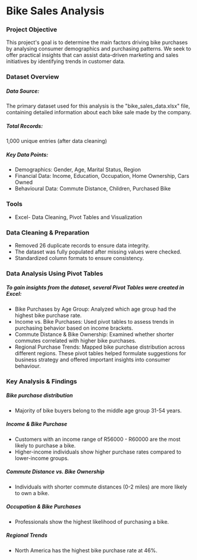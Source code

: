 # Bike Sales Analysis

### Project Objective
This project's goal is to determine the main factors driving bike purchases by analysing consumer demographics and purchasing patterns.  We seek to offer practical insights that can assist data-driven marketing and sales initiatives by identifying trends in customer data.

### Dataset Overview
##### Data Source: 
The primary dataset used for this analysis is the    "bike_sales_data.xlsx" file, containing detailed information about each bike sale made by the company.
##### Total Records:
1,000 unique entries (after data cleaning)
##### Key Data Points:
- Demographics: Gender, Age, Marital Status, Region
- Financial Data: Income, Education, Occupation, Home Ownership, Cars Owned
- Behavioural Data: Commute Distance, Children, Purchased Bike

### Tools
- Excel- Data Cleaning, Pivot Tables and Visualization

### Data Cleaning & Preparation
- Removed 26 duplicate records to ensure data integrity.
- The dataset was fully populated after missing values were checked.
- Standardized column formats to ensure consistency.

### Data Analysis Using Pivot Tables
##### To gain insights from the dataset, several Pivot Tables were created in Excel:
- Bike Purchases by Age Group: Analyzed which age group had the highest bike purchase rate.
- Income vs. Bike Purchases: Used pivot tables to assess trends in purchasing behavior based on income brackets.
- Commute Distance & Bike Ownership: Examined whether shorter commutes correlated with higher bike purchases.
- Regional Purchase Trends: Mapped bike purchase distribution across different regions.
These pivot tables helped formulate suggestions for business strategy and offered important insights into consumer behaviour.

### Key Analysis & Findings
##### Bike purchase distribution
- Majority of bike buyers belong to the middle age group 31-54 years.
##### Income & Bike Purchase
- Customers with an income range of R56000 - R60000 are the most likely to purchase a bike.
- Higher-income individuals show higher purchase rates compared to lower-income groups.
##### Commute Distance vs. Bike Ownership
- Individuals with shorter commute distances (0-2 miles) are more likely to own a bike.
##### Occupation & Bike Purchases
- Professionals show the highest likelihood of purchasing a bike.
##### Regional Trends
- North America has the highest bike purchase rate at 46%.
